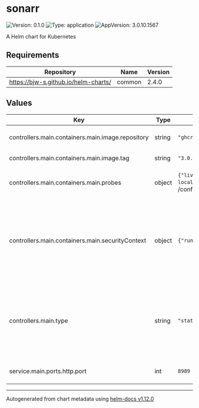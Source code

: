 # sonarr

![Version: 0.1.0](https://img.shields.io/badge/Version-0.1.0-informational?style=flat-square) ![Type: application](https://img.shields.io/badge/Type-application-informational?style=flat-square) ![AppVersion: 3.0.10.1567](https://img.shields.io/badge/AppVersion-3.0.10.1567-informational?style=flat-square)

A Helm chart for Kubernetes

## Requirements

| Repository | Name | Version |
|------------|------|---------|
| https://bjw-s.github.io/helm-charts/ | common | 2.4.0 |

## Values

| Key | Type | Default | Description |
|-----|------|---------|-------------|
| controllers.main.containers.main.image.repository | string | `"ghcr.io/onedr0p/sonarr"` | Image repository for Sonarr |
| controllers.main.containers.main.image.tag | string | `"3.0.10.1567"` | Image version |
| controllers.main.containers.main.probes | object | `{"liveness":{"custom":true,"enabled":true,"spec":{"exec":{"command":["/usr/bin/env","bash","-c","curl --fail localhost:8989/api/v3/system/status?apiKey=`IFS=\\> && while read -d \\< E C; do if [[ $E = \"ApiKey\" ]]; then echo $C; fi; done < /config/config.xml`"]},"failureThreshold":5,"initialDelaySeconds":60,"periodSeconds":10,"successThreshold":1,"timeoutSeconds":10}}}` | Custom liveness probe for Sonarr |
| controllers.main.containers.main.securityContext | object | `{"runAsGroup":0,"runAsUser":0}` | Custom security context for the container to access mounted pods (necessary for Longhorn) |
| controllers.main.type | string | `"statefulset"` | Sonarr depends on a local SQLite database and thus needs to be configured as a StatefulSet |
| service.main.ports.http.port | int | `8989` | Sonarr listening port |

----------------------------------------------
Autogenerated from chart metadata using [helm-docs v1.12.0](https://github.com/norwoodj/helm-docs/releases/v1.12.0)
